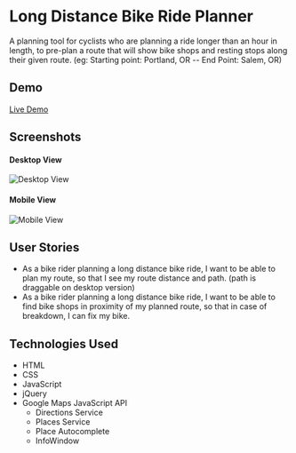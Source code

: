 # Long Distance Bike Ride Planner
A planning tool for cyclists who are planning a ride longer than an hour in length, to pre-plan a route that will show bike shops and resting stops along their given route. (eg: Starting point: Portland, OR  -- End Point: Salem, OR)

## Demo
[Live Demo](https://sanvean74.github.io/api-capstone)

## Screenshots
#### Desktop View
![Desktop View](https://i.imgur.com/QQlX53a.jpg)

#### Mobile View
![Mobile View](https://i.imgur.com/a4BCXjk.png)

## User Stories
* As a bike rider planning a long distance bike ride, I want to be able to plan my route, so that I see my route distance and path. (path is draggable on desktop version)
* As a bike rider planning a long distance bike ride, I want to be able to find bike shops in proximity of my planned route, so that in case of breakdown, I can fix my bike.

## Technologies Used
* HTML
* CSS
* JavaScript
* jQuery
* Google Maps JavaScript API
    * Directions Service
    * Places Service
    * Place Autocomplete
    * InfoWindow
